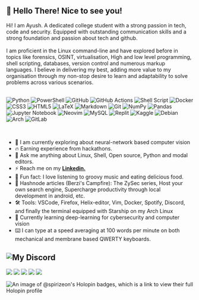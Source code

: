 
<h2>👋 Hello There! Nice to see you!</h2>
Hi! I am Ayush. A dedicated college student with a strong passion in tech, code and security. Equipped with outstanding communication skills and a strong foundation and passion about tech and github. 
</br>
</br>
I am proficient in the Linux command-line and have explored before in topics like forensics, OSINT, virtualisation, High and low level programming, shell scripting, databases, version control and numerous markup languages. I believe in delivering my best, adding more value to my organisation through my non-stop desire to learn and adaptability to solve problems across various scenarios.

</br>
</br>

![Python](https://img.shields.io/badge/python-3670A0?style=for-the-badge&logo=python&logoColor=ffdd54)
![PowerShell](https://img.shields.io/badge/PowerShell-%235391FE.svg?style=for-the-badge&logo=powershell&logoColor=white)
![GitHub](https://img.shields.io/badge/github-%23121011.svg?style=for-the-badge&logo=github&logoColor=white)
![GitHub Actions](https://img.shields.io/badge/github%20actions-%232671E5.svg?style=for-the-badge&logo=githubactions&logoColor=white)
![Shell Script](https://img.shields.io/badge/shell_script-%23121011.svg?style=for-the-badge&logo=gnu-bash&logoColor=white)
![Docker](https://img.shields.io/badge/docker-%230db7ed.svg?style=for-the-badge&logo=docker&logoColor=white)
![CSS3](https://img.shields.io/badge/css3-%231572B6.svg?style=for-the-badge&logo=css3&logoColor=white)
![HTML5](https://img.shields.io/badge/html5-%23E34F26.svg?style=for-the-badge&logo=html5&logoColor=white)
![LaTeX](https://img.shields.io/badge/latex-%23008080.svg?style=for-the-badge&logo=latex&logoColor=white)
![Markdown](https://img.shields.io/badge/markdown-%23000000.svg?style=for-the-badge&logo=markdown&logoColor=white)
![Git](https://img.shields.io/badge/git-%23F05033.svg?style=for-the-badge&logo=git&logoColor=white)
![NumPy](https://img.shields.io/badge/numpy-%23013243.svg?style=for-the-badge&logo=numpy&logoColor=white)
![Pandas](https://img.shields.io/badge/pandas-%23150458.svg?style=for-the-badge&logo=pandas&logoColor=white)
![Jupyter Notebook](https://img.shields.io/badge/jupyter-%23FA0F00.svg?style=for-the-badge&logo=jupyter&logoColor=white)
![Neovim](https://img.shields.io/badge/NeoVim-%2357A143.svg?&style=for-the-badge&logo=neovim&logoColor=white)
![MySQL](https://img.shields.io/badge/mysql-%2300f.svg?style=for-the-badge&logo=mysql&logoColor=white)
![Replit](https://img.shields.io/badge/Replit-DD1200?style=for-the-badge&logo=Replit&logoColor=white)
![Kaggle](https://img.shields.io/badge/Kaggle-035a7d?style=for-the-badge&logo=kaggle&logoColor=white)
![Debian](https://img.shields.io/badge/Debian-D70A53?style=for-the-badge&logo=debian&logoColor=white)
![Arch](https://img.shields.io/badge/Arch%20Linux-1793D1?logo=arch-linux&logoColor=fff&style=for-the-badge)
![GitLab](https://img.shields.io/badge/gitlab-%23181717.svg?style=for-the-badge&logo=gitlab&logoColor=white)


</br>

+ 🔭 I am currently exploring about neural-network based computer vision
+ 🔥 Earning experience from hackathons.<br>
+ 💬 Ask me anything about Linux, Shell, Open source, Python and modal editors.
+ ⚡ Reach me on my <a href="https://www.linkedin.com/in/ayush-dutta-422a08289/"><b>Linkedin.</b></a>
+ 🙂 Fun fact: I love listening to groovy music and eating delicious food.
+ 📔 Hashnode articles (Berzi's Campfire): The ZySec series, Host your own search engine, Supercharge productivity through local development in android, etc.
+ 🛠️ Tools: VSCode, Firefox, Helix-editor, Vim, Docker, Spotify, Discord, and finally the terminal equipped with Starship on my Arch Linux
+ 🧠 Currently learning deep-learning for cybersecurity and computer vision
+ ⌨️ I can type at a speed averaging at 100 words per minute on both mechanical and membrane based QWERTY keyboards.


![My Discord](https://discord-readme-badge.vercel.app/api?id=1031196479337013338)
<br>
---
![](http://github-profile-summary-cards.vercel.app/api/cards/profile-details?username=spirizeon&theme=gruvbox)
![](http://github-profile-summary-cards.vercel.app/api/cards/repos-per-language?username=spirizeon&theme=gruvbox&exclude={exclude}) ![](http://github-profile-summary-cards.vercel.app/api/cards/most-commit-language?username=spirizeon&theme=gruvbox&exclude={exclude}) ![](http://github-profile-summary-cards.vercel.app/api/cards/stats?username=spirizeon&theme=gruvbox) ![](http://github-profile-summary-cards.vercel.app/api/cards/productive-time?username=spirizeon&theme=gruvbox&utcOffset=5.5)

![An image of @spirizeon's Holopin badges, which is a link to view their full Holopin profile](https://holopin.me/spirizeon)





</div>
